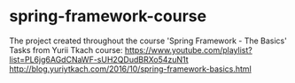 # spring-framework-course
The project created throughout the course 'Spring Framework - The Basics'
Tasks from Yurii Tkach course:
https://www.youtube.com/playlist?list=PL6jg6AGdCNaWF-sUH2QDudBRXo54zuN1t
http://blog.yuriytkach.com/2016/10/spring-framework-basics.html

